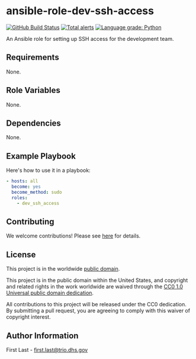 # ansible-role-dev-ssh-access #

[![GitHub Build Status](https://github.com/cisagov/ansible-role-dev-ssh-access/workflows/build/badge.svg)](https://github.com/cisagov/ansible-role-dev-ssh-access/actions)
[![Total alerts](https://img.shields.io/lgtm/alerts/g/cisagov/ansible-role-dev-ssh-access.svg?logo=lgtm&logoWidth=18)](https://lgtm.com/projects/g/cisagov/ansible-role-dev-ssh-access/alerts/)
[![Language grade: Python](https://img.shields.io/lgtm/grade/python/g/cisagov/ansible-role-dev-ssh-access.svg?logo=lgtm&logoWidth=18)](https://lgtm.com/projects/g/cisagov/ansible-role-dev-ssh-access/context:python)

An Ansible role for setting up SSH access for the development team.

## Requirements ##

None.

## Role Variables ##

None.

## Dependencies ##

None.

## Example Playbook ##

Here's how to use it in a playbook:

```yaml
- hosts: all
  become: yes
  become_method: sudo
  roles:
    - dev_ssh_access
```

## Contributing ##

We welcome contributions!  Please see [here](CONTRIBUTING.md) for
details.

## License ##

This project is in the worldwide [public domain](LICENSE).

This project is in the public domain within the United States, and
copyright and related rights in the work worldwide are waived through
the [CC0 1.0 Universal public domain
dedication](https://creativecommons.org/publicdomain/zero/1.0/).

All contributions to this project will be released under the CC0
dedication. By submitting a pull request, you are agreeing to comply
with this waiver of copyright interest.

## Author Information ##

First Last - <first.last@trio.dhs.gov>

